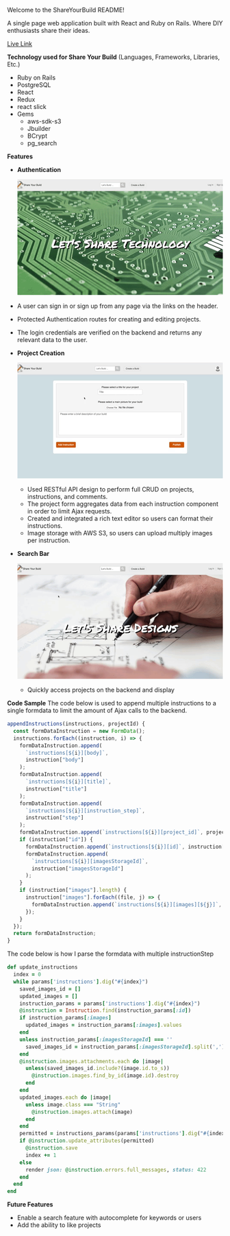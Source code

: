 Welcome to the ShareYourBuild README!

A single page web application built with React and Ruby on Rails. Where DIY enthusiasts share their ideas.

[Live Link](https://share-your-build.herokuapp.com/?#/)

**Technology used for Share Your Build** (Languages, Frameworks, Libraries, Etc.)

- Ruby on Rails
- PostgreSQL
- React
- Redux
- react slick
- Gems
  - aws-sdk-s3
  - Jbuilder
  - BCrypt
  - pg_search

**Features**

- **Authentication**

  ![](./readme_assets/protected_routes_auth.gif)

- A user can sign in or sign up from any page via the links on the header.
- Protected Authentication routes for creating and editing projects.
- The login credentials are verified on the backend and returns any relevant data to the user.

- **Project Creation**

  ![](./readme_assets/Create_project_fast.gif)

  - Used RESTful API design to perform full CRUD on projects, instructions, and comments.
  - The project form aggregates data from each instruction component in order to limit Ajax requests.
  - Created and integrated a rich text editor so users can format their instructions.
  - Image storage with AWS S3, so users can upload multiply images per instruction.

- **Search Bar**

  ![](./readme_assets/search_function_trim.gif)

  - Quickly access projects on the backend and display

**Code Sample**
The code below is used to append multiple instructions to a single formdata to limit the amount of Ajax calls to the backend.

```js
appendInstructions(instructions, projectId) {
  const formDataInstruction = new FormData();
  instructions.forEach((instruction, i) => {
    formDataInstruction.append(
      `instructions[${i}][body]`,
      instruction["body"]
    );
    formDataInstruction.append(
      `instructions[${i}][title]`,
      instruction["title"]
    );
    formDataInstruction.append(
      `instructions[${i}][instruction_step]`,
      instruction["step"]
    );
    formDataInstruction.append(`instructions[${i}][project_id]`, projectId);
    if (instruction["id"]) {
      formDataInstruction.append(`instructions[${i}][id]`, instruction["id"]);
      formDataInstruction.append(
        `instructions[${i}][imagesStorageId]`,
        instruction["imagesStorageId"]
      );
    }
    if (instruction["images"].length) {
      instruction["images"].forEach((file, j) => {
        formDataInstruction.append(`instructions[${i}][images][${j}]`, file);
      });
    }
  });
  return formDataInstruction;
}
```

The code below is how I parse the formdata with multiple instructionStep

```rb
def update_instructions
  index = 0
  while params['instructions'].dig("#{index}")
    saved_images_id = []
    updated_images = []
    instruction_params = params['instructions'].dig("#{index}")
    @instruction = Instruction.find(instruction_params[:id])
    if instruction_params[:images]
      updated_images = instruction_params[:images].values
    end
    unless instruction_params[:imagesStorageId] === ''
      saved_images_id = instruction_params[:imagesStorageId].split(',')
    end
    @instruction.images.attachments.each do |image|
      unless(saved_images_id.include?(image.id.to_s))
        @instruction.images.find_by_id(image.id).destroy
      end
    end
    updated_images.each do |image|
      unless image.class === "String"
        @instruction.images.attach(image)
      end
    end
    permitted = instructions_params(params['instructions'].dig("#{index}"))
    if @instruction.update_attributes(permitted)
      @instruction.save
      index += 1
    else
      render json: @instruction.errors.full_messages, status: 422
    end
  end
end
```

**Future Features**

- Enable a search feature with autocomplete for keywords or users
- Add the ability to like projects
